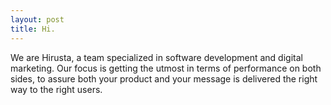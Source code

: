 ```yaml
---
layout: post
title: Hi.
---
```


We are Hirusta, a team specialized in software development and digital marketing. Our focus is getting the utmost in terms of performance on both sides, to assure both your product and your message is delivered the right way to the right users.
